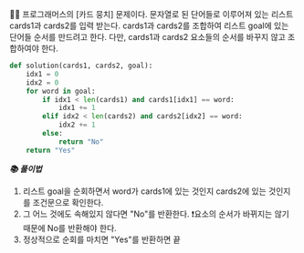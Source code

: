 🧑‍💻 프로그래머스의 [카드 뭉치] 문제이다. 문자열로 된 단어들로 이루어져 있는 리스트 cards1과 cards2를 입력 받는다. cards1과 cards2를 조합하여 리스트 goal에 있는 단어들 순서를 만드려고 한다. 다만, cards1과 cards2 요소들의 순서를 바꾸지 않고 조합하여야 한다. 

```python
def solution(cards1, cards2, goal):
    idx1 = 0
    idx2 = 0
    for word in goal:
        if idx1 < len(cards1) and cards1[idx1] == word:
            idx1 += 1
        elif idx2 < len(cards2) and cards2[idx2] == word:
            idx2 += 1
        else:
            return "No"
    return "Yes"
```



***📚 풀이법***

1. 리스트 goal을 순회하면서 word가 cards1에 있는 것인지 cards2에 있는 것인지를 조건문으로 확인한다.
2. 그 어느 것에도 속해있지 않다면 "No"를 반환한다. ❗️요소의 순서가 바뀌지는 않기 때문에 No를 반환해야 한다.
3. 정상적으로 순회를 마치면  "Yes"를 반환하면 끝

